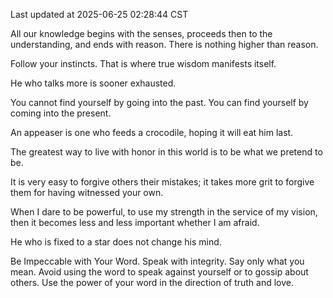 Last updated at 2025-06-25 02:28:44 CST

All our knowledge begins with the senses, proceeds then to the understanding, and ends with reason. There is nothing higher than reason.

Follow your instincts. That is where true wisdom manifests itself.

He who talks more is sooner exhausted.

You cannot find yourself by going into the past. You can find yourself by coming into the present.

An appeaser is one who feeds a crocodile, hoping it will eat him last.

The greatest way to live with honor in this world is to be what we pretend to be.

It is very easy to forgive others their mistakes; it takes more grit to forgive them for having witnessed your own.

When I dare to be powerful, to use my strength in the service of my vision, then it becomes less and less important whether I am afraid.

He who is fixed to a star does not change his mind.

Be Impeccable with Your Word. Speak with integrity. Say only what you mean. Avoid using the word to speak against yourself or to gossip about others. Use the power of your word in the direction of truth and love.

